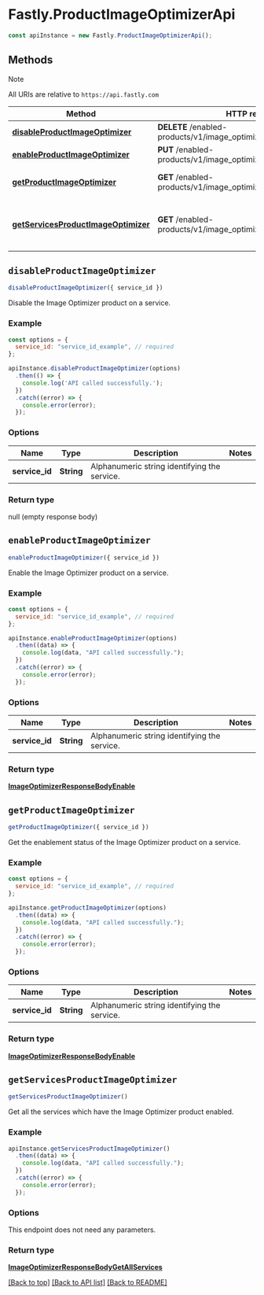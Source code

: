 # Fastly.ProductImageOptimizerApi

```javascript
const apiInstance = new Fastly.ProductImageOptimizerApi();
```
## Methods

> [!NOTE]
> All URIs are relative to `https://api.fastly.com`

Method | HTTP request | Description
------ | ------------ | -----------
[**disableProductImageOptimizer**](ProductImageOptimizerApi.md#disableProductImageOptimizer) | **DELETE** /enabled-products/v1/image_optimizer/services/{service_id} | Disable product
[**enableProductImageOptimizer**](ProductImageOptimizerApi.md#enableProductImageOptimizer) | **PUT** /enabled-products/v1/image_optimizer/services/{service_id} | Enable product
[**getProductImageOptimizer**](ProductImageOptimizerApi.md#getProductImageOptimizer) | **GET** /enabled-products/v1/image_optimizer/services/{service_id} | Get product enablement status
[**getServicesProductImageOptimizer**](ProductImageOptimizerApi.md#getServicesProductImageOptimizer) | **GET** /enabled-products/v1/image_optimizer/services | Get services with product enabled


## `disableProductImageOptimizer`

```javascript
disableProductImageOptimizer({ service_id })
```

Disable the Image Optimizer product on a service.

### Example

```javascript
const options = {
  service_id: "service_id_example", // required
};

apiInstance.disableProductImageOptimizer(options)
  .then(() => {
    console.log('API called successfully.');
  })
  .catch((error) => {
    console.error(error);
  });
```

### Options

Name | Type | Description  | Notes
------------- | ------------- | ------------- | -------------
**service_id** | **String** | Alphanumeric string identifying the service. |

### Return type

null (empty response body)


## `enableProductImageOptimizer`

```javascript
enableProductImageOptimizer({ service_id })
```

Enable the Image Optimizer product on a service.

### Example

```javascript
const options = {
  service_id: "service_id_example", // required
};

apiInstance.enableProductImageOptimizer(options)
  .then((data) => {
    console.log(data, "API called successfully.");
  })
  .catch((error) => {
    console.error(error);
  });
```

### Options

Name | Type | Description  | Notes
------------- | ------------- | ------------- | -------------
**service_id** | **String** | Alphanumeric string identifying the service. |

### Return type

[**ImageOptimizerResponseBodyEnable**](ImageOptimizerResponseBodyEnable.md)


## `getProductImageOptimizer`

```javascript
getProductImageOptimizer({ service_id })
```

Get the enablement status of the Image Optimizer product on a service.

### Example

```javascript
const options = {
  service_id: "service_id_example", // required
};

apiInstance.getProductImageOptimizer(options)
  .then((data) => {
    console.log(data, "API called successfully.");
  })
  .catch((error) => {
    console.error(error);
  });
```

### Options

Name | Type | Description  | Notes
------------- | ------------- | ------------- | -------------
**service_id** | **String** | Alphanumeric string identifying the service. |

### Return type

[**ImageOptimizerResponseBodyEnable**](ImageOptimizerResponseBodyEnable.md)


## `getServicesProductImageOptimizer`

```javascript
getServicesProductImageOptimizer()
```

Get all the services which have the Image Optimizer product enabled.

### Example

```javascript
apiInstance.getServicesProductImageOptimizer()
  .then((data) => {
    console.log(data, "API called successfully.");
  })
  .catch((error) => {
    console.error(error);
  });
```

### Options

This endpoint does not need any parameters.

### Return type

[**ImageOptimizerResponseBodyGetAllServices**](ImageOptimizerResponseBodyGetAllServices.md)


[[Back to top]](#) [[Back to API list]](../../README.md#endpoints)
[[Back to README]](../../README.md)
